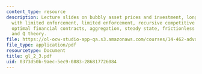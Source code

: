 ```yaml
---
content_type: resource
description: Lecture slides on bubbly asset prices and investment, long run contracts
  with limited enforcement, limited enforcement, recursive competitive equilibrium,
  optimal financial contracts, aggregation, steady state, frictionless benchmark,
  and Q theory.
file: https://ol-ocw-studio-app-qa.s3.amazonaws.com/courses/14-462-advanced-macroeconomics-ii-spring-2007/0373d50b9aec5ec90883286817726084_gl_2_3.pdf
file_type: application/pdf
resourcetype: Document
title: gl_2_3.pdf
uid: 0373d50b-9aec-5ec9-0883-286817726084
---
```

